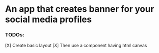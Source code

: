 # An app that creates banner for your social media profiles
### TODOs:
 [X] Create basic layout
 [X] Then use a component having html canvas
